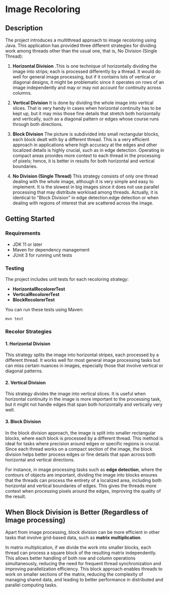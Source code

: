# Image Recoloring

## Description

The project introduces a multithread approach to image recoloring using Java. This application has provided three different strategies for dividing work among threads other than the usual one, that is, No Division (Single Thread):

1. **Horizontal Division**
.This is one technique of horizontally dividing the image into strips; each is processed differently by a thread. It would do well for general image processing, but if it contains lots of vertical or diagonal designs, it might be problematic since it operates on rows of an image independently and may or may not account for continuity across columns.

2. **Vertical Division**
It is done by dividing the whole image into vertical slices. That is very handy in cases when horizontal continuity has to be kept up, but it may miss those fine details that stretch both horizontally and vertically, such as a diagonal pattern or edges whose course runs through both directions.

3. **Block Division**
The picture is subdivided into small rectangular blocks, each block dealt with by a different thread. This is a very efficient approach in applications where high accuracy at the edges and other localized details is highly crucial, such as in edge detection. Operating in compact areas provides more context to each thread in the processing of pixels; hence, it is better in results for both horizontal and vertical boundaries.

4. **No Division (Single Thread)**
This strategy consists of only one thread dealing with the whole image, although it is very simple and easy to implement. It is the slowest in big images since it does not use parallel processing that may distribute workload among threads. Actually, it is identical to "Block Division" in edge detection.edge detection or when dealing with regions of interest that are scattered across the image.

## Getting Started

### Requirements
- JDK 11 or later
- Maven for dependency management
- JUnit 3 for running unit tests


### Testing

The project includes unit tests for each recoloring strategy:
- **HorizontalRecolorerTest**
- **VerticalRecolorerTest**
- **BlockRecolorerTest**

You can run these tests using Maven:
```
mvn test
```

### Recolor Strategies

#### 1. Horizontal Division
This strategy splits the image into horizontal stripes, each processed by a different thread. It works well for most general image processing tasks but can miss certain nuances in images, especially those that involve vertical or diagonal patterns.

#### 2. Vertical Division
This strategy divides the image into vertical slices. It is useful when horizontal continuity in the image is more important to the processing task, but it might not handle edges that span both horizontally and vertically very well.

#### 3. Block Division
In the block division approach, the image is split into smaller rectangular blocks, where each block is processed by a different thread. This method is ideal for tasks where precision around edges or specific regions is crucial. Since each thread works on a compact section of the image, the block division helps better process edges or fine details that span across both horizontal and vertical directions.

For instance, in image processing tasks such as **edge detection**, where the contours of objects are important, dividing the image into blocks ensures that the threads can process the entirety of a localized area, including both horizontal and vertical boundaries of edges. This gives the threads more context when processing pixels around the edges, improving the quality of the result.

## When Block Division is Better (Regardless of Image processing)

Apart from image processing, block division can be more efficient in other tasks that involve grid-based data, such as **matrix multiplication**.

In matrix multiplication, if we divide the work into smaller blocks, each thread can process a square block of the resulting matrix independently. This allows better handling of both row and column operations simultaneously, reducing the need for frequent thread synchronization and improving parallelization efficiency. This block approach enables threads to work on smaller sections of the matrix, reducing the complexity of managing shared data, and leading to better performance in distributed and parallel computing tasks.

